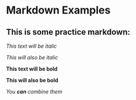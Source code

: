 # Markdown Examples

## This is some practice markdown:

*This text will be italic*


_This will also be italic_


**This text will be bold**


__This will also be bold__


_You **can** combine them_
